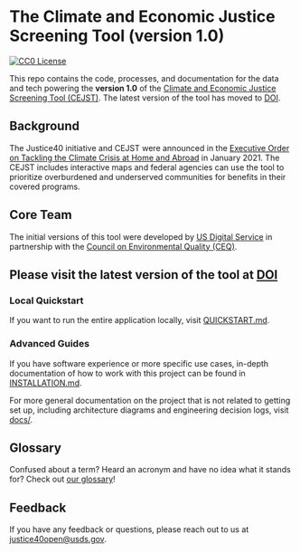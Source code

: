 # The Climate and Economic Justice Screening Tool (version 1.0)

[![CC0 License](https://img.shields.io/badge/license-CCO--1.0-brightgreen)](https://github.com/usds/justice40-tool/blob/main/LICENSE.md)


This repo contains the code, processes, and documentation for the data and tech powering the **version 1.0** of the [Climate and Economic Justice Screening Tool (CEJST)](https://screeningtool.geoplatform.gov). The latest version of the tool has moved to [DOI](https://github.com/DOI-DO/j40-cejst-2).

## Background

The Justice40 initiative and CEJST were announced in the [Executive Order on Tackling the Climate Crisis at Home and Abroad](https://www.whitehouse.gov/briefing-room/presidential-actions/2021/01/27/executive-order-on-tackling-the-climate-crisis-at-home-and-abroad/) in January 2021. The CEJST includes interactive maps and federal agencies can use the tool to prioritize overburdened and underserved communities for benefits in their covered programs.


## Core Team

The initial versions of this tool were developed by [US Digital Service](https://www.usds.gov) in partnership with the [Council on Environmental Quality (CEQ)](https://www.whitehouse.gov/ceq/).

## Please visit the latest version of the tool at [DOI](https://github.com/DOI-DO/j40-cejst-2)


### Local Quickstart

If you want to run the entire application locally, visit [QUICKSTART.md](QUICKSTART.md).

### Advanced Guides

If you have software experience or more specific use cases, in-depth documentation of how to work with this project can be found in [INSTALLATION.md](INSTALLATION.md).


For more general documentation on the project that is not related to getting set up, including architecture diagrams and engineering decision logs, visit [docs/](docs/).

## Glossary

Confused about a term? Heard an acronym and have no idea what it stands for? Check out [our glossary](docs/glossary.md)!

## Feedback

If you have any feedback or questions, please reach out to us at justice40open@usds.gov.
